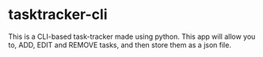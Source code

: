 # tasktracker-cli
This is a CLI-based task-tracker made using python. This app will allow you to, ADD, EDIT and REMOVE tasks, and then store them as a json file.
